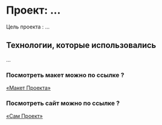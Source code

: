 # Проект: ...

Цель проекта : ... 

## Технологии, которые использовались

...

### Посмотреть макет можно по ссылке ?

[«Макет Проекта»](https://www.figma.com/file/cGiStCX61OSwYlqHgCUA6d/Hello-World?node-id=0%3A1)


### Посмотреть сайт можно по ссылке ?

[«Сам Проект»](https://alexparanoir.github.io/start-kit/)
